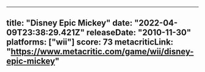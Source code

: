 
---
title: "Disney Epic Mickey"
date: "2022-04-09T23:38:29.421Z"
releaseDate: "2010-11-30"
platforms: ["wii"]
score: 73
metacriticLink: "https://www.metacritic.com/game/wii/disney-epic-mickey"
---
